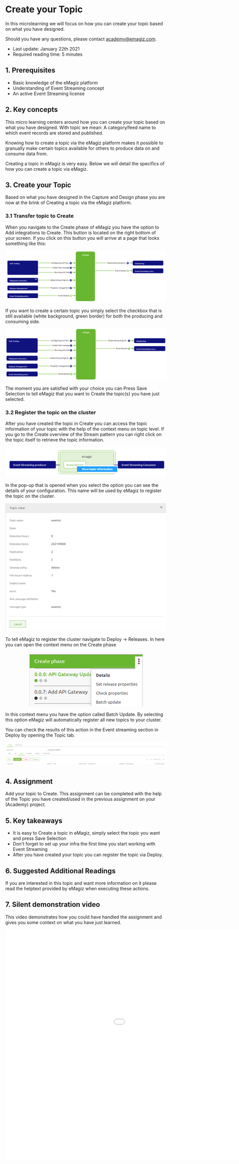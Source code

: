 # Create your Topic

In this microlearning we will focus on how you can create your topic based on what you have designed.

Should you have any questions, please contact academy@emagiz.com.

- Last update: January 22th 2021
- Required reading time: 5 minutes

## 1. Prerequisites
- Basic knowledge of the eMagiz platform
- Understanding of Event Streaming concept
- An active Event Streaming license

## 2. Key concepts
This micro learning centers around how you can create your topic based on what you have designed.
With topic we mean: A category/feed name to which event records are stored and published.

Knowing how to create a topic via the eMagiz platform makes it possible to granually make certain topics available for others to produce data on and consume data from.

Creating a topic in eMagiz is very easy. Below we will detail the specifics of how you can create a topic via eMagiz.

## 3. Create your Topic

Based on what you have designed in the Capture and Design phase you are now at the brink of Creating a topic via the eMagiz platform.

### 3.1 Transfer topic to Create

When you navigate to the Create phase of eMagiz you have the option to Add integrations to Create. This button is located on the right bottom of your screen.
If you click on this button you will arrive at a page that looks something like this:

<p align="center"><img src="../../img/microlearning/ml-create-your-topic--add-integrations.png"></p>

If you want to create a certain topic you simply select the checkbox that is still available (white background, green border) for both the producing and consuming side.

<p align="center"><img src="../../img/microlearning/ml-create-your-topic--add-integrations-selected.png"></p>

The moment you are satisfied with your choice you can Press Save Selection to tell eMagiz that you want to Create the topic(s) you have just selected.

### 3.2 Register the topic on the cluster

After you have created the topic in Create you can access the topic information of your topic with the help of the context menu on topic level.
If you go to the Create overview of the Stream pattern you can right click on the topic itself to retrieve the topic information.

<p align="center"><img src="../../img/microlearning/ml-create-your-topic--es-create-topic-info.png"></p>

In the pop-up that is opened when you select the option you can see the details of your configuration. This name will be used by eMagiz to register the topic on the cluster.

<p align="center"><img src="../../img/microlearning/ml-create-your-topic--es-create-topic-info-pop-up.png"></p>

To tell eMagiz to register the cluster navigate to Deploy -> Releases. In here you can open the context menu on the Create phase

<p align="center"><img src="../../img/microlearning/ml-create-your-topic--es-deploy-context-menu-create-phase.png"></p>

In this context menu you have the option called Batch Update. By selecting this option eMagiz will automatically register all new topics to your cluster.

You can check the results of this action in the Event streaming section in Deploy by opening the Topic tab.

<p align="center"><img src="../../img/microlearning/ml-create-your-topic--es-deploy-event-streaming-config-topic-tab.png"></p>


## 4. Assignment

Add your topic to Create. This assignment can be completed with the help of the Topic you have created/used in the previous assignment on your (Academy) project.

## 5. Key takeaways

- It is easy to Create a topic in eMagiz, simply select the topic you want and press Save Selection
- Don't forget to set up your infra the first time you start working with Event Streaming
- After you have created your topic you can register the topic via Deploy.

## 6. Suggested Additional Readings

If you are interested in this topic and want more information on it please read the helptext provided by eMagiz when executing these actions.

## 7. Silent demonstration video

This video demonstrates how you could have handled the assignment and gives you some context on what you have just learned.

<iframe width="1280" height="720" src="../../vid/microlearning/microlearning-create-your-topic.mp4" frameborder="0" allow="accelerometer; autoplay; clipboard-write; encrypted-media; gyroscope; picture-in-picture" allowfullscreen></iframe>